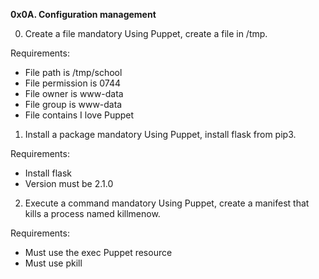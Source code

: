 **0x0A. Configuration management**

0. Create a file
mandatory
Using Puppet, create a file in /tmp.

Requirements:

* File path is /tmp/school
* File permission is 0744
* File owner is www-data
* File group is www-data
* File contains I love Puppet

1. Install a package
mandatory
Using Puppet, install flask from pip3.

Requirements:

* Install flask
* Version must be 2.1.0

2. Execute a command
mandatory
Using Puppet, create a manifest that kills a process named killmenow.

Requirements:

* Must use the exec Puppet resource
* Must use pkill
